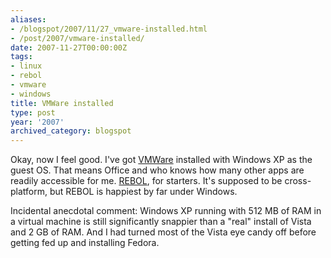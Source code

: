 ```yaml
---
aliases:
- /blogspot/2007/11/27_vmware-installed.html
- /post/2007/vmware-installed/
date: 2007-11-27T00:00:00Z
tags:
- linux
- rebol
- vmware
- windows
title: VMWare installed
type: post
year: '2007'
archived_category: blogspot
---
```

Okay, now I feel good. I've got <a href="http://www.vmware.com/">VMWare</a> installed with Windows XP as the guest OS. That means Office and who knows how many other apps are readily accessible for me. <a href="http://rebol.com/">REBOL</a>, for starters. It's supposed to be cross-platform, but REBOL is happiest by far under Windows.
<!--more-->

Incidental anecdotal comment: Windows XP running with 512 MB of RAM in a virtual machine is still significantly snappier than a "real" install of Vista and 2 GB of RAM. And I had turned most of the Vista eye candy off before getting fed up and installing Fedora.
